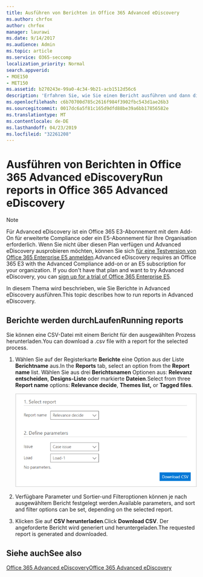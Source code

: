 ```yaml
---
title: Ausführen von Berichten in Office 365 Advanced eDiscovery
ms.author: chrfox
author: chrfox
manager: laurawi
ms.date: 9/14/2017
ms.audience: Admin
ms.topic: article
ms.service: O365-seccomp
localization_priority: Normal
search.appverid:
- MOE150
- MET150
ms.assetid: b270243e-99a0-4c34-9b21-acb1512d56c6
description: 'Erfahren Sie, wie Sie einen Bericht ausführen und dann die CSV-Datei in Office 365 Advanced eDiscovery herunterladen.  '
ms.openlocfilehash: c6b70700d785c2616f984f3902fbc543d1ae26b3
ms.sourcegitcommit: 0017dc6a5f81c165d9dfd88be39a6bb17856582e
ms.translationtype: MT
ms.contentlocale: de-DE
ms.lasthandoff: 04/23/2019
ms.locfileid: "32261208"
---
```

# <a name="run-reports-in-office-365-advanced-ediscovery"></a><span data-ttu-id="68fcc-103">Ausführen von Berichten in Office 365 Advanced eDiscovery</span><span class="sxs-lookup"><span data-stu-id="68fcc-103">Run reports in Office 365 Advanced eDiscovery</span></span>

> [!NOTE]
> <span data-ttu-id="68fcc-p101">Für Advanced eDiscovery ist ein Office 365 E3-Abonnement mit dem Add-On für erweiterte Compliance oder ein E5-Abonnement für Ihre Organisation erforderlich. Wenn Sie nicht über diesen Plan verfügen und Advanced eDiscovery ausprobieren möchten, können Sie sich [für eine Testversion von Office 365 Enterprise E5 anmelden](https://go.microsoft.com/fwlink/p/?LinkID=698279).</span><span class="sxs-lookup"><span data-stu-id="68fcc-p101">Advanced eDiscovery requires an Office 365 E3 with the Advanced Compliance add-on or an E5 subscription for your organization. If you don't have that plan and want to try Advanced eDiscovery, you can [sign up for a trial of Office 365 Enterprise E5](https://go.microsoft.com/fwlink/p/?LinkID=698279).</span></span> 
  
<span data-ttu-id="68fcc-106">In diesem Thema wird beschrieben, wie Sie Berichte in Advanced eDiscovery ausführen.</span><span class="sxs-lookup"><span data-stu-id="68fcc-106">This topic describes how to run reports in Advanced eDiscovery.</span></span>
  
## <a name="running-reports"></a><span data-ttu-id="68fcc-107">Berichte werden durchLaufen</span><span class="sxs-lookup"><span data-stu-id="68fcc-107">Running reports</span></span>

<span data-ttu-id="68fcc-108">Sie können eine CSV-Datei mit einem Bericht für den ausgewählten Prozess herunterladen.</span><span class="sxs-lookup"><span data-stu-id="68fcc-108">You can download a .csv file with a report for the selected process.</span></span>
  
1. <span data-ttu-id="68fcc-109">Wählen Sie auf der Registerkarte **Berichte** eine Option aus der Liste **Berichtname** aus.</span><span class="sxs-lookup"><span data-stu-id="68fcc-109">In the **Reports** tab, select an option from the **Report name** list.</span></span> <span data-ttu-id="68fcc-110">Wählen Sie aus drei **Berichtsnamen** Optionen aus: **Relevanz entscheiden**, **Designs-Liste** oder markierte **Dateien**.</span><span class="sxs-lookup"><span data-stu-id="68fcc-110">Select from three **Report name** options: **Relevance decide**, **Themes list,** or **Tagged files**.</span></span>
    
    ![eDiscovery Analytics-Berichte](media/f16aee7a-508f-4acc-99bc-a2c8dec01312.png)
  
2. <span data-ttu-id="68fcc-112">Verfügbare Parameter und Sortier-und Filteroptionen können je nach ausgewähltem Bericht festgelegt werden.</span><span class="sxs-lookup"><span data-stu-id="68fcc-112">Available parameters, and sort and filter options can be set, depending on the selected report.</span></span> 
    
3. <span data-ttu-id="68fcc-113">Klicken Sie auf **CSV herunterladen**.</span><span class="sxs-lookup"><span data-stu-id="68fcc-113">Click **Download CSV**.</span></span> <span data-ttu-id="68fcc-114">Der angeforderte Bericht wird generiert und heruntergeladen.</span><span class="sxs-lookup"><span data-stu-id="68fcc-114">The requested report is generated and downloaded.</span></span>
    
## <a name="see-also"></a><span data-ttu-id="68fcc-115">Siehe auch</span><span class="sxs-lookup"><span data-stu-id="68fcc-115">See also</span></span>

[<span data-ttu-id="68fcc-116">Office 365 Advanced eDiscovery</span><span class="sxs-lookup"><span data-stu-id="68fcc-116">Office 365 Advanced eDiscovery</span></span>](office-365-advanced-ediscovery.md)

